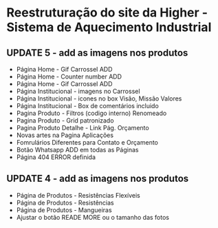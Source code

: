<h1>Reestruturação do site da Higher - Sistema de Aquecimento Industrial</h1>

<h2> UPDATE 5 - add as imagens nos produtos</h2>
<ul>
  <li>Página Home - Gif Carrossel ADD</li> 
  <li>Página Home - Counter number ADD </li> 
  <li>Página Home - Gif Carrossel ADD</li> 
  <li>Página Institucional - imagens no Carrossel</li>
  <li>Página Institucional - icones no box Visão, Missão Valores</li>
  <li>Página Institucional - Box de comentários incluido</li>
  <li>Pagina Produto - Filtros (codigo interno) Renomeado</li>
  <li>Pagina Produto - Grid patronizado</li>
  <li>Pagina Produto Detalhe - Link Pág. Orçamento</li>
  <li>Novas artes na Pagina Aplicações</li>
  <li>Fomrulários Diferentes para Contato e Orçamento</li>
  <li>Botão Whatsapp ADD em todas as Páginas</li>
  <li> Página 404 ERROR definida</li>
</ul>
  
<h2> UPDATE 4 - add as imagens nos produtos</h2>
<ul>
  <li>Página de Produtos - Resistências Flexíveis</li>
  <li>Página de Produtos - Resistências</li>
  <li>Página de Produtos - Mangueiras</li>
  <li>Ajustar o botão READE MORE ou o tamanho das fotos</li>
</ul>

